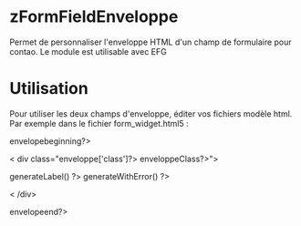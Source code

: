 # zFormFieldEnveloppe
Permet de personnaliser l'enveloppe HTML d'un champ de formulaire pour contao.
Le module est utilisable avec EFG


# Utilisation
Pour utiliser les deux champs d'enveloppe, éditer vos fichiers modèle html.
Par exemple dans le fichier form_widget.html5 :






<?= $this->envelopebeginning?>
< div class="<?= $this->enveloppe['class']?><?php endif;?> <?= $this->enveloppeClass?>">
  <?= $this->generateLabel() ?>
  <?= $this->generateWithError() ?>
< /div>
<?= $this->envelopeend?>

